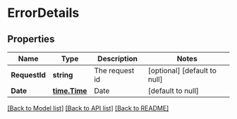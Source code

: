 # ErrorDetails

## Properties

Name | Type | Description | Notes
------------ | ------------- | ------------- | -------------
**RequestId** | **string** | The request id | [optional] [default to null]
**Date** | [**time.Time**](time.Time.md) | Date | [default to null]

[[Back to Model list]](../README.md#documentation-for-models) [[Back to API list]](../README.md#documentation-for-api-endpoints) [[Back to README]](../README.md)
